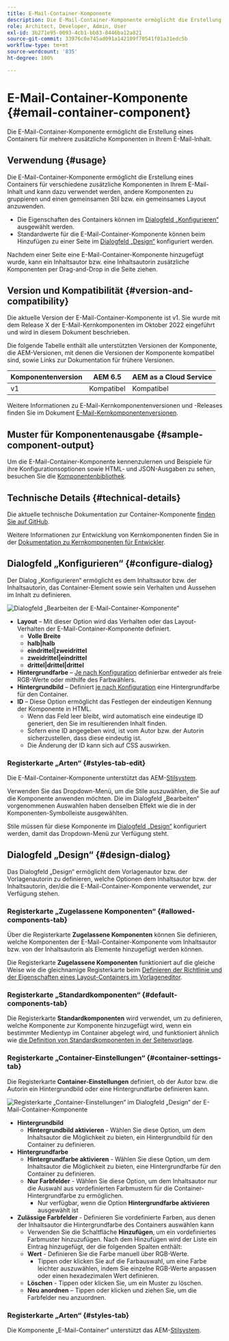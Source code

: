 ```yaml
---
title: E-Mail-Container-Komponente
description: Die E-Mail-Container-Komponente ermöglicht die Erstellung eines Containers für mehrere zusätzliche Komponenten in Ihrem E-Mail-Inhalt.
role: Architect, Developer, Admin, User
exl-id: 3b271e95-0093-4cb1-bb83-8446ba12a821
source-git-commit: 33976c0e745ad091a142109f70541f01a31edc5b
workflow-type: tm+mt
source-wordcount: '835'
ht-degree: 100%

---
```



# E-Mail-Container-Komponente {#email-container-component}

Die E-Mail-Container-Komponente ermöglicht die Erstellung eines Containers für mehrere zusätzliche Komponenten in Ihrem E-Mail-Inhalt.

## Verwendung {#usage}

Die E-Mail-Container-Komponente ermöglicht die Erstellung eines Containers für verschiedene zusätzliche Komponenten in Ihrem E-Mail-Inhalt und kann dazu verwendet werden, andere Komponenten zu gruppieren und einen gemeinsamen Stil bzw. ein gemeinsames Layout anzuwenden.

* Die Eigenschaften des Containers können im [Dialogfeld „Konfigurieren“](#configure-dialog) ausgewählt werden.
* Standardwerte für die E-Mail-Container-Komponente können beim Hinzufügen zu einer Seite im [Dialogfeld „Design“](#design-dialog) konfiguriert werden.

Nachdem einer Seite eine E-Mail-Container-Komponente hinzugefügt wurde, kann ein Inhaltsautor bzw. eine Inhaltsautorin zusätzliche Komponenten per Drag-and-Drop in die Seite ziehen.

## Version und Kompatibilität {#version-and-compatibility}

Die aktuelle Version der E-Mail-Container-Komponente ist v1. Sie wurde mit dem Release X der E-Mail-Kernkomponenten im Oktober 2022 eingeführt und wird in diesem Dokument beschrieben.

Die folgende Tabelle enthält alle unterstützten Versionen der Komponente, die AEM-Versionen, mit denen die Versionen der Komponente kompatibel sind, sowie Links zur Dokumentation für frühere Versionen.

| Komponentenversion | AEM 6.5 | AEM as a Cloud Service |
|---|---|---|
| v1 | Kompatibel | Kompatibel |

Weitere Informationen zu E-Mail-Kernkomponentenversionen und -Releases finden Sie im Dokument [E-Mail-Kernkomponentenversionen](/help/email/versions.md).

## Muster für Komponentenausgabe {#sample-component-output}

Um die E-Mail-Container-Komponente kennenzulernen und Beispiele für ihre Konfigurationsoptionen sowie HTML- und JSON-Ausgaben zu sehen, besuchen Sie die [Komponentenbibliothek](https://adobe.com/go/aem_cmp_library_email_container).

## Technische Details {#technical-details}

Die aktuelle technische Dokumentation zur Container-Komponente [finden Sie auf GitHub](https://adobe.com/go/aem_cmp_tech_email_container_v1).

Weitere Informationen zur Entwicklung von Kernkomponenten finden Sie in der [Dokumentation zu Kernkomponenten für Entwickler](/help/developing/overview.md).

## Dialogfeld „Konfigurieren“ {#configure-dialog}

Der Dialog „Konfigurieren“ ermöglicht es dem Inhaltsautor bzw. der Inhaltsautorin, das Container-Element sowie sein Verhalten und Aussehen im Inhalt zu definieren.

![Dialogfeld „Bearbeiten der E-Mail-Container-Komponente“](/help/email/assets/email-container-configure.png)

* **Layout** – Mit dieser Option wird das Verhalten oder das Layout-Verhalten der E-Mail-Container-Komponente definiert.
   * **Volle Breite**
   * **halb|halb**
   * **eindrittel|zweidrittel**
   * **zweidrittel|eindrittel**
   * **drittel|drittel|drittel**
* **Hintergrundfarbe** – [Je nach Konfiguration](#container-settings-tab) definierbar entweder als freie RGB-Werte oder mithilfe des Farbwählers.
* **Hintergrundbild** – Definiert [je nach Konfiguration](#container-settings-tab) eine Hintergrundfarbe für den Container.
* **ID** – Diese Option ermöglicht das Festlegen der eindeutigen Kennung der Komponente in HTML.
   * Wenn das Feld leer bleibt, wird automatisch eine eindeutige ID generiert, den Sie im resultierenden Inhalt finden.
   * Sofern eine ID angegeben wird, ist vom Autor bzw. der Autorin sicherzustellen, dass diese eindeutig ist.
   * Die Änderung der ID kann sich auf CSS auswirken.

### Registerkarte „Arten“ {#styles-tab-edit}

Die E-Mail-Container-Komponente unterstützt das AEM-[Stilsystem](/help/get-started/authoring.md#component-styling).

Verwenden Sie das Dropdown-Menü, um die Stile auszuwählen, die Sie auf die Komponente anwenden möchten. Die im Dialogfeld „Bearbeiten“ vorgenommenen Auswahlen haben denselben Effekt wie die in der Komponenten-Symbolleiste ausgewählten.

Stile müssen für diese Komponente im [Dialogfeld „Design“](#design-dialog) konfiguriert werden, damit das Dropdown-Menü zur Verfügung steht.

## Dialogfeld „Design“ {#design-dialog}

Das Dialogfeld „Design“ ermöglicht dem Vorlagenautor bzw. der Vorlagenautorin zu definieren, welche Optionen dem Inhaltsautor bzw. der Inhaltsautorin, der/die die E-Mail-Container-Komponente verwendet, zur Verfügung stehen.

### Registerkarte „Zugelassene Komponenten“ {#allowed-components-tab}

Über die Registerkarte **Zugelassene Komponenten** können Sie definieren, welche Komponenten der E-Mail-Container-Komponente vom Inhaltsautor bzw. von der Inhaltsautorin als Elemente hinzugefügt werden können.

Die Registerkarte **Zugelassene Komponenten** funktioniert auf die gleiche Weise wie die gleichnamige Registerkarte beim [Definieren der Richtlinie und der Eigenschaften eines Layout-Containers im Vorlageneditor](https://experienceleague.adobe.com/docs/experience-manager-cloud-service/sites/authoring/features/templates.html?lang=de).

### Registerkarte „Standardkomponenten“ {#default-components-tab}

Die Registerkarte **Standardkomponenten** wird verwendet, um zu definieren, welche Komponente zur Komponente hinzugefügt wird, wenn ein bestimmter Medientyp im Container abgelegt wird, und funktioniert ähnlich wie [die Definition von Standardkomponenten in der Seitenvorlage](https://experienceleague.adobe.com/docs/experience-manager-cloud-service/sites/authoring/features/templates.html).

### Registerkarte „Container-Einstellungen“ {#container-settings-tab}

Die Registerkarte **Container-Einstellungen** definiert, ob der Autor bzw. die Autorin ein Hintergrundbild oder eine Hintergrundfarbe definieren kann.

![Registerkarte „Container-Einstellungen“ im Dialogfeld „Design“ der E-Mail-Container-Komponente](/help/email/assets/email-container-design-container-settings.png)

* **Hintergrundbild**
   * **Hintergrundbild aktivieren** - Wählen Sie diese Option, um dem Inhaltsautor die Möglichkeit zu bieten, ein Hintergrundbild für den Container zu definieren.
* **Hintergrundfarbe**
   * **Hintergrundfarbe aktivieren** - Wählen Sie diese Option, um dem Inhaltsautor die Möglichkeit zu bieten, eine Hintergrundfarbe für den Container zu definieren.
   * **Nur Farbfelder** - Wählen Sie diese Option, um dem Inhaltsautor nur die Auswahl aus vordefinierten Farbmustern für die Container-Hintergrundfarbe zu ermöglichen.
      * Nur verfügbar, wenn die Option **Hintergrundfarbe aktivieren** ausgewählt ist
* **Zulässige Farbfelder** - Definieren Sie vordefinierte Farben, aus denen der Inhaltsautor die Hintergrundfarbe des Containers auswählen kann
   * Verwenden Sie die Schaltfläche **Hinzufügen**, um ein vordefiniertes Farbmuster hinzuzufügen. Nach dem Hinzufügen wird der Liste ein Eintrag hinzugefügt, der die folgenden Spalten enthält:
   * **Wert** - Definieren Sie die Farbe manuell über RGB-Werte.
      * Tippen oder klicken Sie auf die Farbauswahl, um eine Farbe leichter auszuwählen, indem Sie einzelne RGB-Werte anpassen oder einen hexadezimalen Wert definieren.
   * **Löschen** - Tippen oder klicken Sie, um ein Muster zu löschen.
   * **Neu anordnen** – Tippen oder klicken und ziehen Sie, um die Farbfelder neu anzuordnen.

### Registerkarte „Arten“ {#styles-tab}

Die Komponente „E-Mail-Container“ unterstützt das AEM-[Stilsystem](/help/get-started/authoring.md#component-styling).
